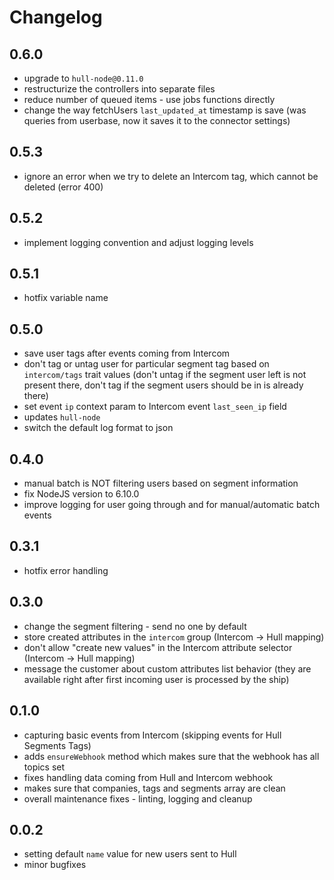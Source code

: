 # Changelog

## 0.6.0
- upgrade to `hull-node@0.11.0`
- restructurize the controllers into separate files
- reduce number of queued items - use jobs functions directly
- change the way fetchUsers `last_updated_at` timestamp is save (was queries from userbase, now it saves it to the connector settings)

## 0.5.3
- ignore an error when we try to delete an Intercom tag, which cannot be deleted (error 400)

## 0.5.2
- implement logging convention and adjust logging levels

## 0.5.1
- hotfix variable name

## 0.5.0
- save user tags after events coming from Intercom
- don't tag or untag user for particular segment tag based on `intercom/tags` trait values (don't untag if the segment user left is not present there, don't tag if the segment users should be in is already there)
- set event `ip` context param to Intercom event `last_seen_ip` field
- updates `hull-node`
- switch the default log format to json

## 0.4.0
- manual batch is NOT filtering users based on segment information
- fix NodeJS version to 6.10.0
- improve logging for user going through and for manual/automatic batch events

## 0.3.1
- hotfix error handling

## 0.3.0
- change the segment filtering - send no one by default
- store created attributes in the `intercom` group (Intercom -> Hull mapping)
- don't allow "create new values" in the Intercom attribute selector (Intercom -> Hull mapping)
- message the customer about custom attributes list behavior (they are available right after first
incoming user is processed by the ship)

## 0.1.0
- capturing basic events from Intercom (skipping events for Hull Segments Tags)
- adds `ensureWebhook` method which makes sure that the webhook has all topics set
- fixes handling data coming from Hull and Intercom webhook
- makes sure that companies, tags and segments array are clean 
- overall maintenance fixes - linting, logging and cleanup

## 0.0.2
- setting default `name` value for new users sent to Hull
- minor bugfixes
